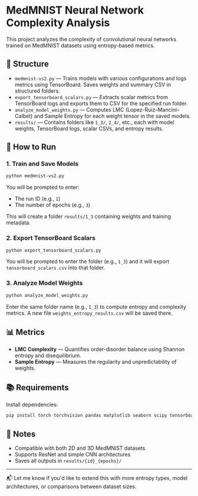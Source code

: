 # MedMNIST Neural Network Complexity Analysis

This project analyzes the complexity of convolutional neural networks trained on MedMNIST datasets using entropy-based metrics.

## 📁 Structure

- `medmnist-vs2.py` — Trains models with various configurations and logs metrics using TensorBoard. Saves weights and summary CSV in structured folders.
- `export_tensorboard_scalars.py` — Extracts scalar metrics from TensorBoard logs and exports them to CSV for the specified run folder.
- `analyze_model_weights.py` — Computes LMC (Lopez-Ruiz–Mancini–Calbet) and Sample Entropy for each weight tensor in the saved models.
- `results/` — Contains folders like `1_3/`, `2_4/`, etc., each with model weights, TensorBoard logs, scalar CSVs, and entropy results.

## 🚀 How to Run

### 1. Train and Save Models
```bash
python medmnist-vs2.py
```
You will be prompted to enter:
- The run ID (e.g., `1`)
- The number of epochs (e.g., `3`)

This will create a folder `results/1_3` containing weights and training metadata.

### 2. Export TensorBoard Scalars
```bash
python export_tensorboard_scalars.py
```
You will be prompted to enter the folder (e.g., `1_3`) and it will export `tensorboard_scalars.csv` into that folder.

### 3. Analyze Model Weights
```bash
python analyze_model_weights.py
```
Enter the same folder name (e.g., `1_3`) to compute entropy and complexity metrics. A new file `weights_entropy_results.csv` will be saved there.

## 📊 Metrics
- **LMC Complexity** — Quantifies order-disorder balance using Shannon entropy and disequilibrium.
- **Sample Entropy** — Measures the regularity and unpredictability of weights.

## 📚 Requirements
Install dependencies:
```bash
pip install torch torchvision pandas matplotlib seaborn scipy tensorboard
```

## 📌 Notes
- Compatible with both 2D and 3D MedMNIST datasets
- Supports ResNet and simple CNN architectures
- Saves all outputs in `results/{id}_{epochs}/`

---

📬 Let me know if you'd like to extend this with more entropy types, model architectures, or comparisons between dataset sizes.
